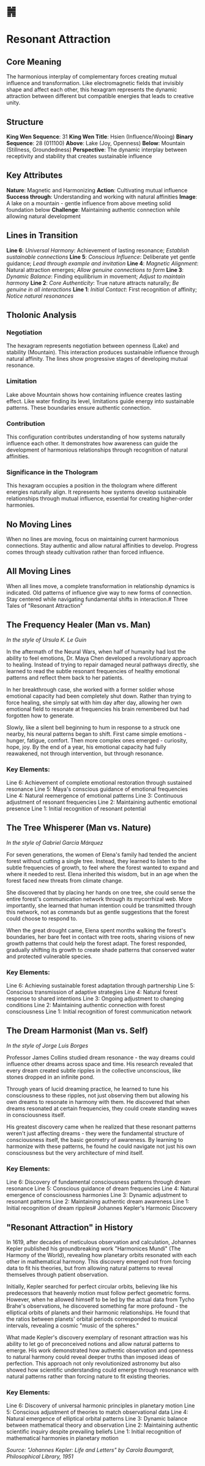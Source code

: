 # ䷞ 
# Resonant Attraction

## Core Meaning
The harmonious interplay of complementary forces creating mutual influence and transformation. Like electromagnetic fields that invisibly shape and affect each other, this hexagram represents the dynamic attraction between different but compatible energies that leads to creative unity.

## Structure
**King Wen Sequence**: 31
**King Wen Title**: Hsien (Influence/Wooing)
**Binary Sequence**: 28 (011100)
**Above**: Lake (Joy, Openness)
**Below**: Mountain (Stillness, Groundedness)
**Perspective**: The dynamic interplay between receptivity and stability that creates sustainable influence

## Key Attributes
**Nature**: Magnetic and Harmonizing
**Action**: Cultivating mutual influence
**Success through**: Understanding and working with natural affinities
**Image**: A lake on a mountain - gentle influence from above meeting solid foundation below
**Challenge**: Maintaining authentic connection while allowing natural development

## Lines in Transition
**Line 6**: *Universal Harmony*: Achievement of lasting resonance; *Establish sustainable connections*
**Line 5**: *Conscious Influence*: Deliberate yet gentle guidance; *Lead through example and invitation*
**Line 4**: *Magnetic Alignment*: Natural attraction emerges; *Allow genuine connections to form*
**Line 3**: *Dynamic Balance*: Finding equilibrium in movement; *Adjust to maintain harmony*
**Line 2**: *Core Authenticity*: True nature attracts naturally; *Be genuine in all interactions*
**Line 1**: *Initial Contact*: First recognition of affinity; *Notice natural resonances*

## Tholonic Analysis
### Negotiation
The hexagram represents negotiation between openness (Lake) and stability (Mountain). This interaction produces sustainable influence through natural affinity. The lines show progressive stages of developing mutual resonance.

### Limitation
Lake above Mountain shows how containing influence creates lasting effect. Like water finding its level, limitations guide energy into sustainable patterns. These boundaries ensure authentic connection.

### Contribution
This configuration contributes understanding of how systems naturally influence each other. It demonstrates how awareness can guide the development of harmonious relationships through recognition of natural affinities.

### Significance in the Thologram
This hexagram occupies a position in the thologram where different energies naturally align. It represents how systems develop sustainable relationships through mutual influence, essential for creating higher-order harmonies.

## No Moving Lines
When no lines are moving, focus on maintaining current harmonious connections. Stay authentic and allow natural affinities to develop. Progress comes through steady cultivation rather than forced influence.

## All Moving Lines
When all lines move, a complete transformation in relationship dynamics is indicated. Old patterns of influence give way to new forms of connection. Stay centered while navigating fundamental shifts in interaction.# Three Tales of "Resonant Attraction"

## The Frequency Healer (Man vs. Man)
*In the style of Ursula K. Le Guin*

In the aftermath of the Neural Wars, when half of humanity had lost the ability to feel emotions, Dr. Maya Chen developed a revolutionary approach to healing. Instead of trying to repair damaged neural pathways directly, she learned to read the subtle resonant frequencies of healthy emotional patterns and reflect them back to her patients.

In her breakthrough case, she worked with a former soldier whose emotional capacity had been completely shut down. Rather than trying to force healing, she simply sat with him day after day, allowing her own emotional field to resonate at frequencies his brain remembered but had forgotten how to generate.

Slowly, like a silent bell beginning to hum in response to a struck one nearby, his neural patterns began to shift. First came simple emotions - hunger, fatigue, comfort. Then more complex ones emerged - curiosity, hope, joy. By the end of a year, his emotional capacity had fully reawakened, not through intervention, but through resonance.

### Key Elements:
Line 6: Achievement of complete emotional restoration through sustained resonance
Line 5: Maya's conscious guidance of emotional frequencies
Line 4: Natural reemergence of emotional patterns
Line 3: Continuous adjustment of resonant frequencies
Line 2: Maintaining authentic emotional presence
Line 1: Initial recognition of resonant potential

## The Tree Whisperer (Man vs. Nature)
*In the style of Gabriel García Márquez*

For seven generations, the women of Elena's family had tended the ancient forest without cutting a single tree. Instead, they learned to listen to the subtle frequencies of growth, to feel where the forest wanted to expand and where it needed to rest. Elena inherited this wisdom, but in an age when the forest faced new threats from climate change.

She discovered that by placing her hands on one tree, she could sense the entire forest's communication network through its mycorrhizal web. More importantly, she learned that human intention could be transmitted through this network, not as commands but as gentle suggestions that the forest could choose to respond to.

When the great drought came, Elena spent months walking the forest's boundaries, her bare feet in contact with tree roots, sharing visions of new growth patterns that could help the forest adapt. The forest responded, gradually shifting its growth to create shade patterns that conserved water and protected vulnerable species.

### Key Elements:
Line 6: Achieving sustainable forest adaptation through partnership
Line 5: Conscious transmission of adaptive strategies
Line 4: Natural forest response to shared intentions
Line 3: Ongoing adjustment to changing conditions
Line 2: Maintaining authentic connection with forest consciousness
Line 1: Initial recognition of forest communication network

## The Dream Harmonist (Man vs. Self)
*In the style of Jorge Luis Borges*

Professor James Collins studied dream resonance - the way dreams could influence other dreams across space and time. His research revealed that every dream created subtle ripples in the collective unconscious, like stones dropped in an infinite pond.

Through years of lucid dreaming practice, he learned to tune his consciousness to these ripples, not just observing them but allowing his own dreams to resonate in harmony with them. He discovered that when dreams resonated at certain frequencies, they could create standing waves in consciousness itself.

His greatest discovery came when he realized that these resonant patterns weren't just affecting dreams - they were the fundamental structure of consciousness itself, the basic geometry of awareness. By learning to harmonize with these patterns, he found he could navigate not just his own consciousness but the very architecture of mind itself.

### Key Elements:
Line 6: Discovery of fundamental consciousness patterns through dream resonance
Line 5: Conscious guidance of dream frequencies
Line 4: Natural emergence of consciousness harmonies
Line 3: Dynamic adjustment to resonant patterns
Line 2: Maintaining authentic dream awareness
Line 1: Initial recognition of dream ripples# Johannes Kepler's Harmonic Discovery

## "Resonant Attraction" in History

In 1619, after decades of meticulous observation and calculation, Johannes Kepler published his groundbreaking work "Harmonices Mundi" (The Harmony of the World), revealing how planetary orbits resonated with each other in mathematical harmony. This discovery emerged not from forcing data to fit his theories, but from allowing natural patterns to reveal themselves through patient observation.

Initially, Kepler searched for perfect circular orbits, believing like his predecessors that heavenly motion must follow perfect geometric forms. However, when he allowed himself to be led by the actual data from Tycho Brahe's observations, he discovered something far more profound - the elliptical orbits of planets and their harmonic relationships. He found that the ratios between planets' orbital periods corresponded to musical intervals, revealing a cosmic "music of the spheres."

What made Kepler's discovery exemplary of resonant attraction was his ability to let go of preconceived notions and allow natural patterns to emerge. His work demonstrated how authentic observation and openness to natural harmony could reveal deeper truths than imposed ideas of perfection. This approach not only revolutionized astronomy but also showed how scientific understanding could emerge through resonance with natural patterns rather than forcing nature to fit existing theories.

### Key Elements:
Line 6: Discovery of universal harmonic principles in planetary motion
Line 5: Conscious adjustment of theories to match observational data
Line 4: Natural emergence of elliptical orbital patterns
Line 3: Dynamic balance between mathematical theory and observation
Line 2: Maintaining authentic scientific inquiry despite prevailing beliefs
Line 1: Initial recognition of mathematical harmonies in planetary motion

*Source: "Johannes Kepler: Life and Letters" by Carola Baumgardt, Philosophical Library, 1951*